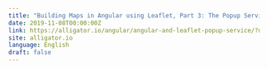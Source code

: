 ```yaml
---
title: "Building Maps in Angular using Leaflet, Part 3: The Popup Service"
date: 2019-11-08T00:00:00Z
link: https://alligator.io/angular/angular-and-leaflet-popup-service/?utm_medium=RSS&utm_source=news.12bit.vn
site: alligator.io
language: English
draft: false
---
```

